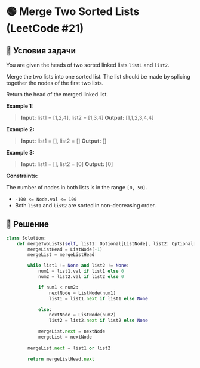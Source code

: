 # 🟢 Merge Two Sorted Lists (LeetCode #21)

## 📌 Условия задачи

You are given the heads of two sorted linked lists `list1` and `list2`.

Merge the two lists into one sorted list. The list should be made by splicing together the nodes of the first two lists.

Return the head of the merged linked list.


**Example 1:**

> **Input:** list1 = [1,2,4], list2 = [1,3,4]
> **Output:** [1,1,2,3,4,4]

**Example 2:**

> **Input:** list1 = [], list2 = []
> **Output:** []

**Example 3:**

> **Input:** list1 = [], list2 = [0]
> **Output:** [0]
 

**Constraints:**

The number of nodes in both lists is in the range `[0, 50]`.
- `-100 <= Node.val <= 100`
- Both `list1` and `list2` are sorted in non-decreasing order.

## 🚀 Решение

```python
class Solution:
    def mergeTwoLists(self, list1: Optional[ListNode], list2: Optional[ListNode]) -> Optional[ListNode]:
        mergeListHead = ListNode(-1)
        mergeList = mergeListHead

        while list1 != None and list2 != None:
            num1 = list1.val if list1 else 0
            num2 = list2.val if list2 else 0

            if num1 < num2:
                nextNode = ListNode(num1)
                list1 = list1.next if list1 else None

            else:
                nextNode = ListNode(num2)
                list2 = list2.next if list2 else None

            mergeList.next = nextNode
            mergeList = nextNode
        
        mergeList.next = list1 or list2

        return mergeListHead.next
```